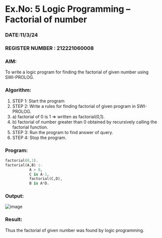 # Ex.No: 5   Logic Programming – Factorial of number   
### DATE:11/3/24                                                                            
### REGISTER NUMBER : 212221060008
### AIM: 
To  write  a logic program for finding the factorial of given number using SWI-PROLOG. 
### Algorithm:
1. STEP 1: Start the program
2. STEP 2:  Write a rules for finding factorial of given program in SWI-PROLOG.
3.   a)	factorial of 0 is 1 => written as factorial(0,1).
4.   b)	factorial of number greater than 0 obtained by recursively calling the factorial    function.
5. STEP 3: Run the program  to find answer of  query.
6. STEP 4: Stop the program.

### Program:
```py
factorial(0,1).
factorial(A,B) :-  
           A > 0, 
           C is A-1,
           factorial(C,D),
           B is A*D.
```



### Output:
![image](https://github.com/DrUmaRaniV/AI_Lab_2023-24/assets/159773374/049670b3-5cb5-4659-bec3-d1dc92cffec8)




### Result:
Thus the factorial of given number was found by logic programming. 
